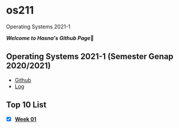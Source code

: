 # os211
Operating Systems 2021-1

***Welcome to Hasna's Github Page***🌻

## Operating Systems 2021-1 (Semester Genap 2020/2021)

* [Github](https://nadifahsn.github.io/os211/)
* [Log](https://github.com/nadifahsn/os211/blob/master/TXT/mylog.txt)

## Top 10 List
- [x] <b>[Week 01](https://nadifahsn.github.io/os211/W01/)</b>
